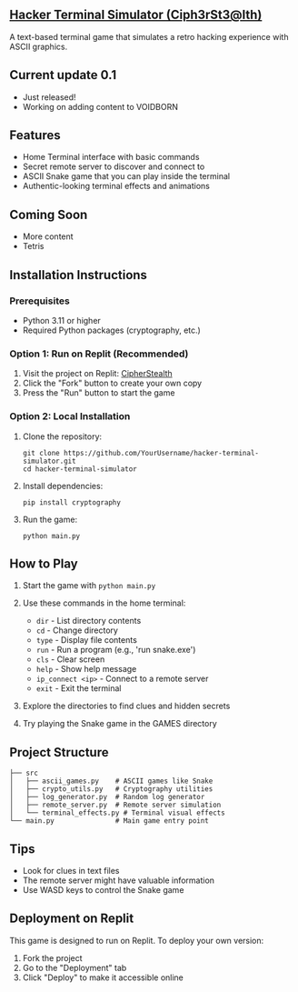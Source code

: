 
## [Hacker Terminal Simulator (Ciph3rSt3@lth)](https://replit.com/@cassiansl29/CipherStealth?v=1)

A text-based terminal game that simulates a retro hacking experience with ASCII graphics.

## Current update 0.1
- Just released!
- Working on adding content to VOIDBORN

## Features

- Home Terminal interface with basic commands
- Secret remote server to discover and connect to
- ASCII Snake game that you can play inside the terminal
- Authentic-looking terminal effects and animations

## Coming Soon

- More content
- Tetris

## Installation Instructions

### Prerequisites

- Python 3.11 or higher
- Required Python packages (cryptography, etc.)

### Option 1: Run on Replit (Recommended)

1. Visit the project on Replit: [CipherStealth](https://replit.com/@cassiansl29/CipherStealth?v=1)
3. Click the "Fork" button to create your own copy
4. Press the "Run" button to start the game

### Option 2: Local Installation

1. Clone the repository:
   ```
   git clone https://github.com/YourUsername/hacker-terminal-simulator.git
   cd hacker-terminal-simulator
   ```

2. Install dependencies:
   ```
   pip install cryptography
   ```

3. Run the game:
   ```
   python main.py
   ```

## How to Play

1. Start the game with `python main.py`
2. Use these commands in the home terminal:
   - `dir` - List directory contents
   - `cd` - Change directory
   - `type` - Display file contents
   - `run` - Run a program (e.g., 'run snake.exe')
   - `cls` - Clear screen
   - `help` - Show help message
   - `ip_connect <ip>` - Connect to a remote server
   - `exit` - Exit the terminal

3. Explore the directories to find clues and hidden secrets
4. Try playing the Snake game in the GAMES directory

## Project Structure

```
├── src
│   ├── ascii_games.py    # ASCII games like Snake
│   ├── crypto_utils.py   # Cryptography utilities
│   ├── log_generator.py  # Random log generator
│   ├── remote_server.py  # Remote server simulation
│   └── terminal_effects.py # Terminal visual effects
└── main.py               # Main game entry point
```

## Tips

- Look for clues in text files
- The remote server might have valuable information
- Use WASD keys to control the Snake game

## Deployment on Replit

This game is designed to run on Replit. To deploy your own version:

1. Fork the project
2. Go to the "Deployment" tab
3. Click "Deploy" to make it accessible online
